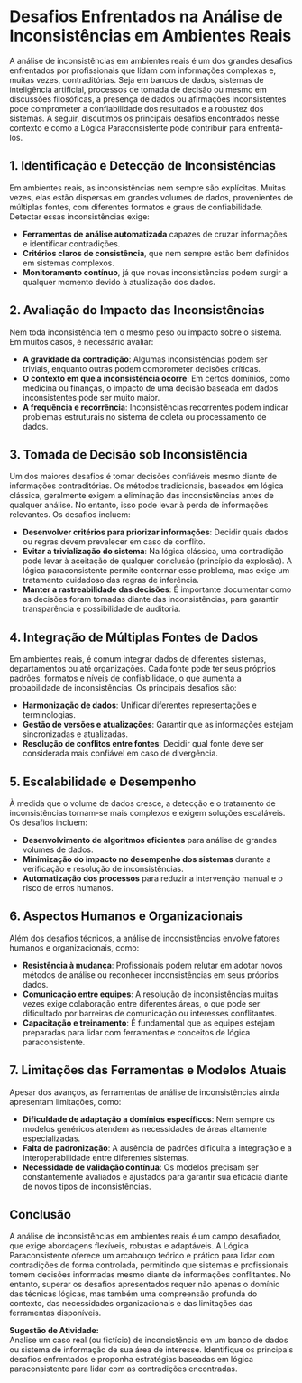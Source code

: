 # Desafios Enfrentados na Análise de Inconsistências em Ambientes Reais

A análise de inconsistências em ambientes reais é um dos grandes desafios enfrentados por profissionais que lidam com informações complexas e, muitas vezes, contraditórias. Seja em bancos de dados, sistemas de inteligência artificial, processos de tomada de decisão ou mesmo em discussões filosóficas, a presença de dados ou afirmações inconsistentes pode comprometer a confiabilidade dos resultados e a robustez dos sistemas. A seguir, discutimos os principais desafios encontrados nesse contexto e como a Lógica Paraconsistente pode contribuir para enfrentá-los.



## 1. **Identificação e Detecção de Inconsistências**

Em ambientes reais, as inconsistências nem sempre são explícitas. Muitas vezes, elas estão dispersas em grandes volumes de dados, provenientes de múltiplas fontes, com diferentes formatos e graus de confiabilidade. Detectar essas inconsistências exige:

- **Ferramentas de análise automatizada** capazes de cruzar informações e identificar contradições.
- **Critérios claros de consistência**, que nem sempre estão bem definidos em sistemas complexos.
- **Monitoramento contínuo**, já que novas inconsistências podem surgir a qualquer momento devido à atualização dos dados.



## 2. **Avaliação do Impacto das Inconsistências**

Nem toda inconsistência tem o mesmo peso ou impacto sobre o sistema. Em muitos casos, é necessário avaliar:

- **A gravidade da contradição**: Algumas inconsistências podem ser triviais, enquanto outras podem comprometer decisões críticas.
- **O contexto em que a inconsistência ocorre**: Em certos domínios, como medicina ou finanças, o impacto de uma decisão baseada em dados inconsistentes pode ser muito maior.
- **A frequência e recorrência**: Inconsistências recorrentes podem indicar problemas estruturais no sistema de coleta ou processamento de dados.



## 3. **Tomada de Decisão sob Inconsistência**

Um dos maiores desafios é tomar decisões confiáveis mesmo diante de informações contraditórias. Os métodos tradicionais, baseados em lógica clássica, geralmente exigem a eliminação das inconsistências antes de qualquer análise. No entanto, isso pode levar à perda de informações relevantes. Os desafios incluem:

- **Desenvolver critérios para priorizar informações**: Decidir quais dados ou regras devem prevalecer em caso de conflito.
- **Evitar a trivialização do sistema**: Na lógica clássica, uma contradição pode levar à aceitação de qualquer conclusão (princípio da explosão). A lógica paraconsistente permite contornar esse problema, mas exige um tratamento cuidadoso das regras de inferência.
- **Manter a rastreabilidade das decisões**: É importante documentar como as decisões foram tomadas diante das inconsistências, para garantir transparência e possibilidade de auditoria.



## 4. **Integração de Múltiplas Fontes de Dados**

Em ambientes reais, é comum integrar dados de diferentes sistemas, departamentos ou até organizações. Cada fonte pode ter seus próprios padrões, formatos e níveis de confiabilidade, o que aumenta a probabilidade de inconsistências. Os principais desafios são:

- **Harmonização de dados**: Unificar diferentes representações e terminologias.
- **Gestão de versões e atualizações**: Garantir que as informações estejam sincronizadas e atualizadas.
- **Resolução de conflitos entre fontes**: Decidir qual fonte deve ser considerada mais confiável em caso de divergência.



## 5. **Escalabilidade e Desempenho**

À medida que o volume de dados cresce, a detecção e o tratamento de inconsistências tornam-se mais complexos e exigem soluções escaláveis. Os desafios incluem:

- **Desenvolvimento de algoritmos eficientes** para análise de grandes volumes de dados.
- **Minimização do impacto no desempenho dos sistemas** durante a verificação e resolução de inconsistências.
- **Automatização dos processos** para reduzir a intervenção manual e o risco de erros humanos.



## 6. **Aspectos Humanos e Organizacionais**

Além dos desafios técnicos, a análise de inconsistências envolve fatores humanos e organizacionais, como:

- **Resistência à mudança**: Profissionais podem relutar em adotar novos métodos de análise ou reconhecer inconsistências em seus próprios dados.
- **Comunicação entre equipes**: A resolução de inconsistências muitas vezes exige colaboração entre diferentes áreas, o que pode ser dificultado por barreiras de comunicação ou interesses conflitantes.
- **Capacitação e treinamento**: É fundamental que as equipes estejam preparadas para lidar com ferramentas e conceitos de lógica paraconsistente.



## 7. **Limitações das Ferramentas e Modelos Atuais**

Apesar dos avanços, as ferramentas de análise de inconsistências ainda apresentam limitações, como:

- **Dificuldade de adaptação a domínios específicos**: Nem sempre os modelos genéricos atendem às necessidades de áreas altamente especializadas.
- **Falta de padronização**: A ausência de padrões dificulta a integração e a interoperabilidade entre diferentes sistemas.
- **Necessidade de validação contínua**: Os modelos precisam ser constantemente avaliados e ajustados para garantir sua eficácia diante de novos tipos de inconsistências.



## **Conclusão**

A análise de inconsistências em ambientes reais é um campo desafiador, que exige abordagens flexíveis, robustas e adaptáveis. A Lógica Paraconsistente oferece um arcabouço teórico e prático para lidar com contradições de forma controlada, permitindo que sistemas e profissionais tomem decisões informadas mesmo diante de informações conflitantes. No entanto, superar os desafios apresentados requer não apenas o domínio das técnicas lógicas, mas também uma compreensão profunda do contexto, das necessidades organizacionais e das limitações das ferramentas disponíveis.



**Sugestão de Atividade:**  
Analise um caso real (ou fictício) de inconsistência em um banco de dados ou sistema de informação de sua área de interesse. Identifique os principais desafios enfrentados e proponha estratégias baseadas em lógica paraconsistente para lidar com as contradições encontradas.